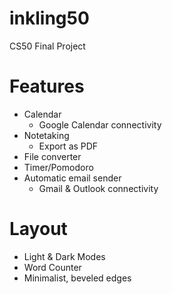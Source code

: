 # inkling50
CS50 Final Project

# Features
- Calendar
  - Google Calendar connectivity
- Notetaking
  - Export as PDF
- File converter
- Timer/Pomodoro
- Automatic email sender
  - Gmail & Outlook connectivity

# Layout
- Light & Dark Modes
- Word Counter
- Minimalist, beveled edges
